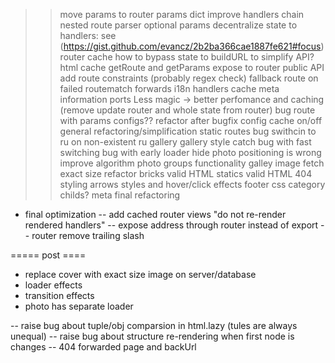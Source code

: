 >> move params to router
>> params dict
>> improve handlers chain
>> nested route parser
>> optional params
>> decentralize state to handlers: see (https://gist.github.com/evancz/2b2ba366cae1887fe621#focus)
>> router cache
>> how to bypass state to buildURL to simplify API?
>> html cache
>> getRoute and getParams expose to router public API
>> add route constraints (probably regex check)
>> fallback route on failed routematch
>> forwards
>> i18n
>> handlers cache
>> meta information ports
>> Less magic -> better perfomance and caching (remove update router and whole state from router)
>> bug route with params
>> configs??
>> refactor after bugfix
>> config cache on/off
>> general refactoring/simplification
>> static routes
>> bug swithcin to ru on non-existent ru gallery
>> gallery style catch
>> bug with fast switching
>> bug with early loader hide
>> photo positioning is wrong
>> improve algorithm
>> photo groups functionality
>> galley image fetch exact size
>> refactor bricks
>> valid HTML statics
>> valid HTML 404
>> styling
>> arrows styles and hover/click effects
>> footer css
>> category childs?
>> meta
>> final refactoring

- final optimization
-- add cached router views "do not re-render rendered handlers"
-- expose address through router instead of export
-- router remove trailing slash

===== post ====
- replace cover with exact size image on server/database
- loader effects
- transition effects
- photo has separate loader

-- raise bug about tuple/obj comparsion in html.lazy (tules are always unequal)
-- raise bug about structure re-rendering when first node is changes
-- 404 forwarded page and backUrl
